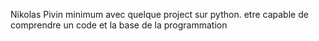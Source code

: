 Nikolas Pivin
minimum avec quelque project sur python.
etre capable de comprendre un code et la base de la programmation